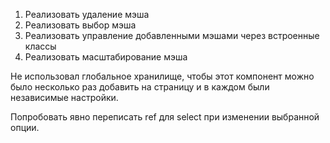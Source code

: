 1. Реализовать удаление мэша
2. Реализовать выбор мэша
3. Реализовать управление добавленными мэшами через встроенные классы
4. Реализовать масштабирование мэша

Не использовал глобальное хранилище, чтобы этот компонент можно было несколько раз добавить на страницу и в каждом были независимые настройки.

Попробовать явно переписать ref для select при изменении выбранной опции.